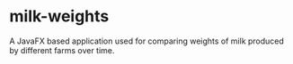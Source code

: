 # milk-weights
A JavaFX based application used for comparing weights of milk produced by different farms over time.
